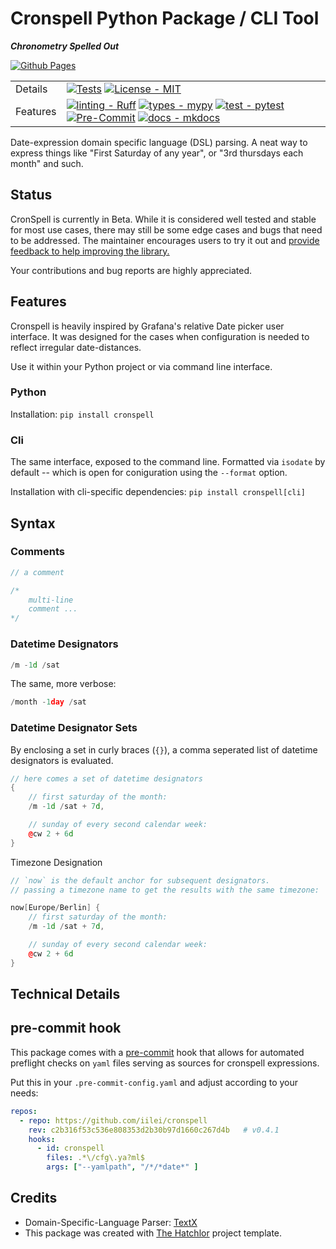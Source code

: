 
# Cronspell Python Package / CLI Tool
***Chronometry Spelled Out***


[![Github Pages][Github Pages]][Github Pages Link]


|          |                                                                                                                                                                                                                                   |
| -------- | --------------------------------------------------------------------------------------------------------------------------------------------------------------------------------------------------------------------------------- |
| Details  | [![Tests][Tests-image]][Tests-link] [![License - MIT][MIT-image]][MIT-link]                                                                                                                                                       |
| Features | [![linting - Ruff][ruff-image]][ruff-link] [![types - mypy][mypy-image]][mypy-link] [![test - pytest][pytest-image]][pytest-link]  [![Pre-Commit][precommit-image]][precommit-link] [![docs - mkdocs][mkdocs-image]][mkdocs-link] |

Date-expression domain specific language (DSL) parsing. A neat way to express things like "First Saturday of any year", or "3rd thursdays each month" and such.


## Status

CronSpell is currently in Beta. While it is considered well tested and stable for most use cases, there may still be some edge cases and bugs that need to be addressed. The maintainer encourages users to try it out and [provide feedback to help improving the library.](https://github.com/iilei/cronspell/issues)

Your contributions and bug reports are highly appreciated.

## Features

Cronspell is heavily inspired by Grafana's relative Date picker user interface. It was designed for the cases when configuration is needed to reflect irregular date-distances.

Use it within your Python project or via command line interface.

### Python

Installation: `pip install cronspell`

### Cli

The same interface, exposed to the command line. Formatted via `isodate` by default -- which is
open for coniguration using the `--format` option.

Installation with cli-specific dependencies: `pip install cronspell[cli]`


## Syntax

### Comments
```cpp
// a comment
```

```cpp
/*
    multi-line
    comment ...
*/
```


### Datetime Designators
```cpp
/m -1d /sat
```

The same, more verbose:

```cpp
/month -1day /sat
```

### Datetime Designator Sets

By enclosing a set in curly braces (`{}`), a comma seperated list of datetime designators is evaluated.

```cpp
// here comes a set of datetime designators
{
    // first saturday of the month:
    /m -1d /sat + 7d,

    // sunday of every second calendar week:
    @cw 2 + 6d
}
```

Timezone Designation

```cpp
// `now` is the default anchor for subsequent designators.
// passing a timezone name to get the results with the same timezone:

now[Europe/Berlin] {
    // first saturday of the month:
    /m -1d /sat + 7d,

    // sunday of every second calendar week:
    @cw 2 + 6d
}
```

## Technical Details

<!-- start autogenerated: legend -->
<!-- end autogenerated: legend -->

<!-- start autogenerated: diag -->
<!-- end autogenerated: diag -->

## pre-commit hook

This package comes with a [pre-commit](https://pre-commit.com/) hook that allows for automated
preflight checks on `yaml` files serving as sources for cronspell expressions.

Put this in your `.pre-commit-config.yaml` and adjust according to your needs:

```yaml
repos:
  - repo: https://github.com/iilei/cronspell
    rev: c2b316f53c536e808353d2b30b97d1660c267d4b   # v0.4.1
    hooks:
      - id: cronspell
        files: .*\/cfg\.ya?ml$
        args: ["--yamlpath", "/*/*date*" ]

```


## Credits

* Domain-Specific-Language Parser: [TextX]
* This package was created with [The Hatchlor] project template.

[TextX]: https://textx.github.io/textX/
[The Hatchlor]: https://github.com/florianwilhelm/the-hatchlor



[Tests-image]: https://github.com/iilei/cronspell/actions/workflows/tests.yml/badge.svg?branch=master
[Tests-link]: https://github.com/iilei/cronspell/actions/workflows/tests.yml
[hatch-image]: https://img.shields.io/badge/%F0%9F%A5%9A-hatch-4051b5.svg
[hatch-link]: https://github.com/pypa/hatch
[ruff-image]: https://img.shields.io/endpoint?url=https://raw.githubusercontent.com/astral-sh/ruff/main/assets/badge/v2.json
[ruff-link]: https://github.com/charliermarsh/ruff
[mypy-image]: https://img.shields.io/badge/Types-mypy-blue.svg
[mypy-link]: https://mypy-lang.org/
[pytest-image]: https://img.shields.io/static/v1?label=‎&message=Pytest&logo=Pytest&color=0A9EDC&logoColor=white
[pytest-link]:  https://docs.pytest.org/
[mkdocs-image]: https://img.shields.io/static/v1?label=‎&message=mkdocs&logo=Material+for+MkDocs&color=526CFE&logoColor=white
[mkdocs-link]: https://www.mkdocs.org/
[precommit-image]: https://img.shields.io/static/v1?label=‎&message=pre-commit&logo=pre-commit&color=76877c
[precommit-link]: https://pre-commit.com/
[MIT-image]: https://img.shields.io/badge/License-MIT-9400d3.svg
[MIT-link]: https://raw.githubusercontent.com/iilei/cronspell/refs/heads/master/LICENSE.txt
[Github Pages]: https://img.shields.io/badge/github%20pages-121013?style=for-the-badge&logo=github&logoColor=teal
[Github Pages Link]: https://iilei.github.io/cronspell/
